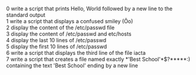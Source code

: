 0 write a script that prints Hello, World followed by a new line to the standard output  
1 write a script that displays a confused smiley (Ôo)  
2 display the content of the /etc/passwd file  
3 display the content of /etc/passwd and etc/hosts  
4 display the last 10 lines of /etc/passwd  
5 display the first 10 lines of /etc/passwd  
6 write a script that displays the third line of the file iacta  
7 write a script that creates a file named exactly \*\'Best School\'\*$\?\*\*\*\*\*:) containing the text 'Best School' ending by a new line  
